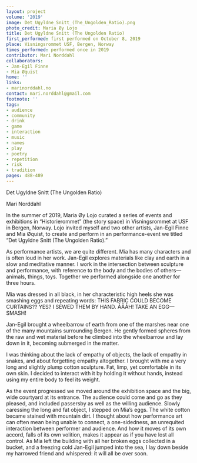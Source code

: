 ```yaml
---
layout: project
volume: '2019'
image: Det_Ugyldne_Snitt_(The_Ungolden_Ratio).png
photo_credit: Maria Øy Lojo
title: Det Ugyldne Snitt (The Ungolden Ratio)
first_performed: first performed on October 8, 2019
place: Visningsrommet USF, Bergen, Norway
times_performed: performed once in 2019
contributor: Mari Norddahl
collaborators:
- Jan-Egil Finne
- Mia Øquist
home: ''
links:
- marinorddahl.no
contact: mari.norddahl@gmail.com
footnote: ''
tags:
- audience
- community
- drink
- game
- interaction
- music
- names
- play
- poetry
- repetition
- risk
- tradition
pages: 488-489
---
```


Det Ugyldne Snitt (The Ungolden Ratio)

Mari Norddahl

In the summer of 2019, Maria Øy Lojo curated a series of events and exhibitions in “Historierommet” (the story space) in Visningsrommet at USF in Bergen, Norway. Lojo invited myself and two other artists, Jan-Egil Finne and Mia Øquist, to create and perform in an performance-event we titled “Det Ugyldne Snitt (The Ungolden Ratio).”

As performance artists, we are quite different. Mia has many characters and is often loud in her work. Jan-Egil explores materials like clay and earth in a slow and meditative manner. I work in the intersection between sculpture and performance, with reference to the body and the bodies of others—animals, things, toys. Together we performed alongside one another for three hours.

Mia was dressed in all black, in her characteristic high heels she was smashing eggs and repeating words: THIS FABRIC COULD BECOME CURTAINS?? YES? I SEWED THEM BY HAND. ÅÅÅH! TAKE AN EGG—SMASH!

Jan-Egil brought a wheelbarrow of earth from one of the marshes near one of the many mountains surrounding Bergen. He gently formed spheres from the raw and wet material before he climbed into the wheelbarrow and lay down in it, becoming submerged in the matter.

I was thinking about the lack of empathy of objects, the lack of empathy in snakes, and about forgetting empathy altogether. I brought with me a very long and slightly plump cotton sculpture. Fat, limp, yet comfortable in its own skin. I decided to interact with it by holding it without hands, instead using my entire body to feel its weight.

As the event progressed we moved around the exhibition space and the big, wide courtyard at its entrance. The audience could come and go as they pleased, and included passersby as well as the willing audience. Slowly caressing the long and fat object, I stepped on Mia’s eggs. The white cotton became stained with mountain dirt. I thought about how performance art can often mean being unable to connect, a one-sidedness, an unrequited interaction between performer and audience. And how it moves of its own accord, falls of its own volition, makes it appear as if you have lost all control. As Mia left the building with all her broken eggs collected in a bucket, and a freezing cold Jan-Egil jumped into the sea, I lay down beside my harrowed friend and whispered: it will all be over soon.
